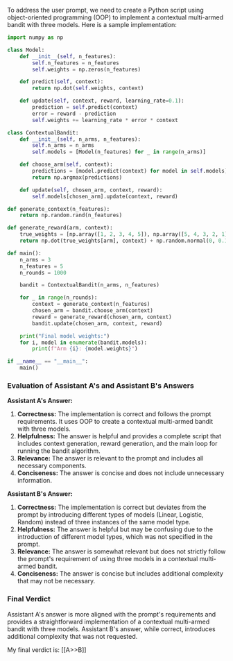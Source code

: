 
To address the user prompt, we need to create a Python script using object-oriented programming (OOP) to implement a contextual multi-armed bandit with three models. Here is a sample implementation:

```python
import numpy as np

class Model:
    def __init__(self, n_features):
        self.n_features = n_features
        self.weights = np.zeros(n_features)

    def predict(self, context):
        return np.dot(self.weights, context)

    def update(self, context, reward, learning_rate=0.1):
        prediction = self.predict(context)
        error = reward - prediction
        self.weights += learning_rate * error * context

class ContextualBandit:
    def __init__(self, n_arms, n_features):
        self.n_arms = n_arms
        self.models = [Model(n_features) for _ in range(n_arms)]

    def choose_arm(self, context):
        predictions = [model.predict(context) for model in self.models]
        return np.argmax(predictions)

    def update(self, chosen_arm, context, reward):
        self.models[chosen_arm].update(context, reward)

def generate_context(n_features):
    return np.random.rand(n_features)

def generate_reward(arm, context):
    true_weights = [np.array([1, 2, 3, 4, 5]), np.array([5, 4, 3, 2, 1]), np.array([3, 3, 3, 3, 3])]
    return np.dot(true_weights[arm], context) + np.random.normal(0, 0.1)

def main():
    n_arms = 3
    n_features = 5
    n_rounds = 1000

    bandit = ContextualBandit(n_arms, n_features)

    for _ in range(n_rounds):
        context = generate_context(n_features)
        chosen_arm = bandit.choose_arm(context)
        reward = generate_reward(chosen_arm, context)
        bandit.update(chosen_arm, context, reward)

    print("Final model weights:")
    for i, model in enumerate(bandit.models):
        print(f"Arm {i}: {model.weights}")

if __name__ == "__main__":
    main()
```

### Evaluation of Assistant A's and Assistant B's Answers

**Assistant A's Answer:**
1. **Correctness:** The implementation is correct and follows the prompt requirements. It uses OOP to create a contextual multi-armed bandit with three models.
2. **Helpfulness:** The answer is helpful and provides a complete script that includes context generation, reward generation, and the main loop for running the bandit algorithm.
3. **Relevance:** The answer is relevant to the prompt and includes all necessary components.
4. **Conciseness:** The answer is concise and does not include unnecessary information.

**Assistant B's Answer:**
1. **Correctness:** The implementation is correct but deviates from the prompt by introducing different types of models (Linear, Logistic, Random) instead of three instances of the same model type.
2. **Helpfulness:** The answer is helpful but may be confusing due to the introduction of different model types, which was not specified in the prompt.
3. **Relevance:** The answer is somewhat relevant but does not strictly follow the prompt's requirement of using three models in a contextual multi-armed bandit.
4. **Conciseness:** The answer is concise but includes additional complexity that may not be necessary.

### Final Verdict
Assistant A's answer is more aligned with the prompt's requirements and provides a straightforward implementation of a contextual multi-armed bandit with three models. Assistant B's answer, while correct, introduces additional complexity that was not requested.

My final verdict is: [[A>>B]]